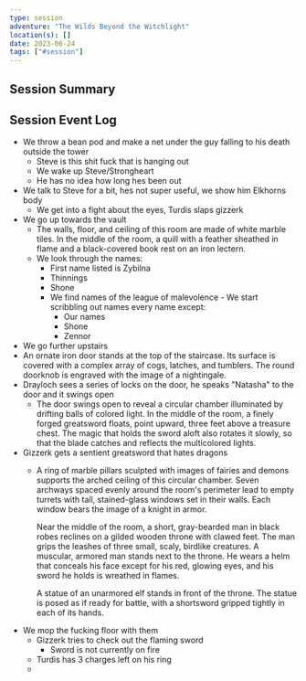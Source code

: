 ```yaml
---
type: session
adventure: "The Wilds Beyond the Witchlight"
location(s): []
date: 2023-06-24
tags: ["#session"]
---
```


## Session Summary

## Session Event Log

- We throw a bean pod and make a net under the guy falling to his death outside the tower
	- Steve is this shit fuck that is hanging out
	- We wake up Steve/Strongheart
	- He has no idea how long hes been out
- We talk to Steve for a bit, hes not super useful, we show him Elkhorns body
	- We get into a fight about the eyes, Turdis slaps gizzerk
- We go up towards the vault
	- The walls, floor, and ceiling of this room are made of white marble tiles. In the middle of the room, a quill with a feather sheathed in flame and a black-covered book rest on an iron lectern.
	- We look through the names:
		- First name listed is Zybilna
		- Thinnings
		- Shone
		- We find names of the league of malevolence - We start scribbling out names every name except:
			- Our names
			- Shone
			- Zennor
- We go further upstairs
- An ornate iron door stands at the top of the staircase. Its surface is covered with a complex array of cogs, latches, and tumblers. The round doorknob is engraved with the image of a nightingale.
- Drayloch sees a series of locks on the door, he speaks "Natasha" to the door and it swings open
	- The door swings open to reveal a circular chamber illuminated by drifting balls of colored light. In the middle of the room, a finely forged greatsword floats, point upward, three feet above a treasure chest. The magic that holds the sword aloft also rotates it slowly, so that the blade catches and reflects the multicolored lights.
- Gizzerk gets a sentient greatsword that hates dragons
	- A ring of marble pillars sculpted with images of fairies and demons supports the arched ceiling of this circular chamber. Seven archways spaced evenly around the room's perimeter lead to empty turrets with tall, stained-glass windows set in their walls. Each window bears the image of a knight in armor.
	
		Near the middle of the room, a short, gray-bearded man in black robes reclines on a gilded wooden throne with clawed feet. The man grips the leashes of three small, scaly, birdlike creatures. A muscular, armored man stands next to the throne. He wears a helm that conceals his face except for his red, glowing eyes, and his sword he holds is wreathed in flames.
		
		A statue of an unarmored elf stands in front of the throne. The statue is posed as if ready for battle, with a shortsword gripped tightly in each of its hands.
- We mop the fucking floor with them
	- Gizzerk tries to check out the flaming sword
		- Sword is not currently on fire
	- Turdis has 3 charges left on his ring
	- 